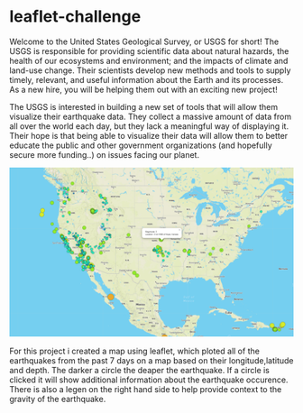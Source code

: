 # leaflet-challenge

Welcome to the United States Geological Survey, or USGS for short! The USGS is responsible for providing scientific data about natural hazards, the health of our ecosystems and environment; and the impacts of climate and land-use change. Their scientists develop new methods and tools to supply timely, relevant, and useful information about the Earth and its processes. As a new hire, you will be helping them out with an exciting new project!

The USGS is interested in building a new set of tools that will allow them visualize their earthquake data. They collect a massive amount of data from all over the world each day, but they lack a meaningful way of displaying it. Their hope is that being able to visualize their data will allow them to better educate the public and other government organizations (and hopefully secure more funding..) on issues facing our planet.

![leaflet](leaflet.png)

For this project i created a map using leaflet, which ploted all of the earthquakes from the past 7 days  on a map based on their longitude,latitude and depth. The darker a circle the deaper the earthquake. If a circle is clicked it will show additional information about the earthquake occurence. There is also a legen on the right hand side to help provide context to the gravity of the earthquake. 


